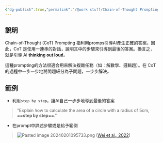 ```yaml
---
{"dg-publish":true,"permalink":"/@work stuff/Chain-of-Thought Prompting/","title":"What is Chain-of-Thought Prompting?","tags":["chatgpt","ai","prompt"],"created":"2024-01-15T14:17","updated":"2024-01-15T14:23"}
---
```




## 說明

Chain-of-Thought (CoT) Prompting 指利用promps引導AI產生正確的答案。因此，CoT 是使用一連串的對話，說明其中的步驟來引導到最後的答案。換言之，就是引導 AI **thinking out loud**。

這種prompting的方法很適合用來解決複雜任務（如：解數學、邏輯題）。在 CoT 的過程中一步一步地將問題細分為子問題，一步步解決。

## 範例

- 利用`step by step`，讓AI自己一步步地導到最後的答案
> "Explain how to calculate the area of a circle with a radius of 5cm, **==step by step==**."

- 在prompt中詳述步驟或是給予範例
> ![Pasted image 20240201095733.png](/img/user/@work%20stuff/Pasted%20image%2020240201095733.png)
> ([Wei et al., 2022](https://arxiv.org/abs/2201.11903))